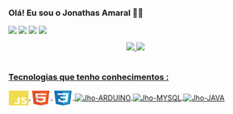 ### Olá! Eu sou o Jonathas Amaral 👋🏻

<div> 
 
  <a href="https://instagram.com/jonathas.amaral_" target="_blank"><img src="https://img.shields.io/badge/-Instagram-%23E4405F?style=for-the-badge&logo=instagram&logoColor=white" target="_blank"></a> <a href = "mailto:trabalhobr7@gmail.com"><img src="https://img.shields.io/badge/-Gmail-%23333?style=for-the-badge&logo=gmail&logoColor=white" target="_blank"></a> <a href="https://www.linkedin.com/in/jonathas-amaral-695b91220" target="_blank"><img src="https://img.shields.io/badge/-LinkedIn-%230077B5?style=for-the-badge&logo=linkedin&logoColor=white" target="_blank"></a> <a href="https://telegram.org/jonathas.amaral_" target="_blank"><img src="https://img.shields.io/badge/Telegram-2CA5E0?style=for-the-badge&logo=telegram&logoColor=white " target="_blank"> </a>
 
</div>

<div align="center">
  <a href="https://github.com/JonathasAmarall">
  <img height="180em" src="https://github-readme-stats.vercel.app/api?username=JonathasAmarall&show_icons=true&theme=dark&include_all_commits=true&count_private=true"/>
  <img height="180em" src="https://github-readme-stats.vercel.app/api/top-langs/?username=JonathasAmarall&layout=compact&langs_count=7&theme=dark"/>
</div>

<div style="display: inline_block"><br>

### Tecnologias que tenho conhecimentos :

  <img align="center" alt="Jho-Js" height="30" width="40" src="https://raw.githubusercontent.com/devicons/devicon/master/icons/javascript/javascript-plain.svg">
  
  <img align="center" alt="Jho-HTML" height="30" width="40" src="https://raw.githubusercontent.com/devicons/devicon/master/icons/html5/html5-original.svg">
 
 <img align="center" alt="Jho-CSS" height="30" width="40" src="https://raw.githubusercontent.com/devicons/devicon/master/icons/css3/css3-original.svg">
 
<img align="center" alt="Jho-ARDUINO" height="30" width="40" src="https://cdn.jsdelivr.net/gh/devicons/devicon/icons/arduino/arduino-original-wordmark.svg">

<img align="center" alt="Jho-MYSQL" height="30" width="40" src="https://cdn.jsdelivr.net/gh/devicons/devicon/icons/mysql/mysql-original-wordmark.svg">

<img align="center" alt="Jho-JAVA" height="30" width="40" src="https://cdn.jsdelivr.net/gh/devicons/devicon/icons/java/java-original-wordmark.svg">

</div>
  
  ##
 


